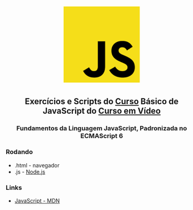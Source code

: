 <h1 align="center">
	<img src="logo.png" alt="Logo JavaScript">
</h1>

<h2 align="center">
	Exercícios e Scripts do <a href="https://www.youtube.com/playlist?list=PLHz_AreHm4dlsK3Nr9GVvXCbpQyHQl1o1">Curso</a> Básico de JavaScript do <a href="https://www.cursoemvideo.com/">Curso em Vídeo</a>
</h2>

<h3 align="center">
	Fundamentos da Linguagem JavaScript, Padronizada no ECMAScript 6
</h3>

### Rodando
* .html - navegador
* .js - [Node.js](https://nodejs.org/en/)

### Links
* [JavaScript - MDN](https://developer.mozilla.org/pt-BR/docs/Web/JavaScript)
